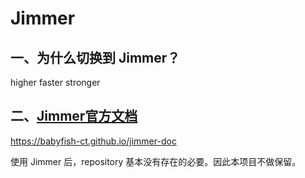 # Jimmer

## 一、为什么切换到 Jimmer？

higher faster stronger

## 二、[Jimmer官方文档](https://babyfish-ct.github.io/jimmer-doc)

https://babyfish-ct.github.io/jimmer-doc

使用 Jimmer 后，repository 基本没有存在的必要。因此本项目不做保留。
